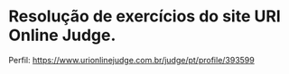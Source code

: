 # Resolução de exercícios do site URI Online Judge.
Perfil: https://www.urionlinejudge.com.br/judge/pt/profile/393599
